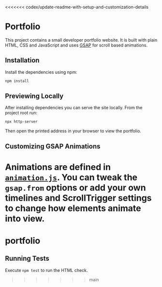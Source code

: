 <<<<<<< codex/update-readme-with-setup-and-customization-details
# Portfolio

This project contains a small developer portfolio website. It is built with plain HTML, CSS and JavaScript and uses [GSAP](https://greensock.com/gsap/) for scroll based animations.

## Installation

Install the dependencies using npm:

```bash
npm install
```

## Previewing Locally

After installing dependencies you can serve the site locally. From the project root run:

```bash
npx http-server
```

Then open the printed address in your browser to view the portfolio.

## Customizing GSAP Animations

Animations are defined in [`animation.js`](animation.js). You can tweak the `gsap.from` options or add your own timelines and ScrollTrigger settings to change how elements animate into view.
=======
# portfolio

## Running Tests
Execute `npm test` to run the HTML check.
>>>>>>> main

